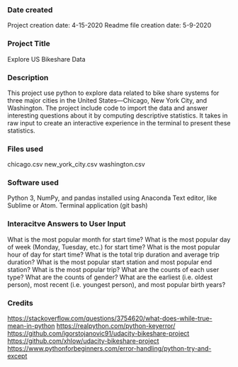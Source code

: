 ### Date created
Project creation date: 4-15-2020
Readme file creation date: 5-9-2020

### Project Title
Explore US Bikeshare Data

### Description
This project use python to explore data related to bike share systems for three major cities in the United States—Chicago, New York City, and Washington. The project include code to import the data and answer interesting questions about it by computing descriptive statistics. It takes in raw input to create an interactive experience in the terminal to present these statistics.

### Files used
chicago.csv
new_york_city.csv
washington.csv

### Software used
Python 3, NumPy, and pandas installed using Anaconda
Text editor, like Sublime or Atom.
Terminal application (git bash)

### Interacitve Answers to User Input
What is the most popular month for start time?
What is the most popular day of week (Monday, Tuesday, etc.) for start time?
What is the most popular hour of day for start time?
What is the total trip duration and average trip duration?
What is the most popular start station and most popular end station?
What is the most popular trip?
What are the counts of each user type?
What are the counts of gender?
What are the earliest (i.e. oldest person), most recent (i.e. youngest person), and most popular birth years?


### Credits
https://stackoverflow.com/questions/3754620/what-does-while-true-mean-in-python
https://realpython.com/python-keyerror/
https://github.com/igorstojanovic91/udacity-bikeshare-project
https://github.com/xhlow/udacity-bikeshare-project
https://www.pythonforbeginners.com/error-handling/python-try-and-except
